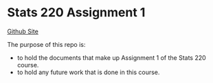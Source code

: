# Stats 220 Assignment 1
[Github Site](https://theboakey.github.io/stats220/)

The purpose of this repo is:
- to hold the documents that make up Assignment 1 of the Stats 220 course. 
- to hold any future work that is done in this course. 
